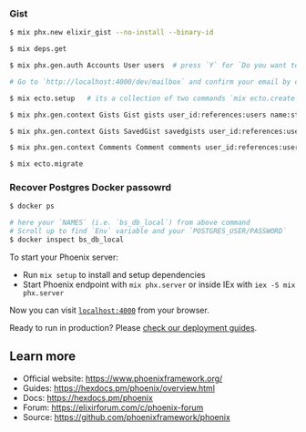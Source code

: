 ### Gist   
    
```bash
$ mix phx.new elixir_gist --no-install --binary-id

$ mix deps.get

$ mix phx.gen.auth Accounts User users  # press `Y` for `Do you want to create a LiveView based authentication system?` 

# Go to `http://localhost:4000/dev/mailbox` and confirm your email by clicking the given link in that page

$ mix ecto.setup   # its a collection of two commands `mix ecto.create` and `mix ecto.migrate`

$ mix phx.gen.context Gists Gist gists user_id:references:users name:string description:text markup_text:text    

$ mix phx.gen.context Gists SavedGist savedgists user_id:references:users gist_id:references:gists  

$ mix phx.gen.context Comments Comment comments user_id:references:users gist_id:references:gists markup_text:text

$ mix ecto.migrate
```    
     
### Recover Postgres Docker passowrd      
```bash
$ docker ps    

# here your `NAMES` (i.e. `bs_db_local`) from above command
# Scroll up to find `Env` variable and your `POSTGRES_USER/PASSWORD`
$ docker inspect bs_db_local   
```     
To start your Phoenix server:

  * Run `mix setup` to install and setup dependencies
  * Start Phoenix endpoint with `mix phx.server` or inside IEx with `iex -S mix phx.server`

Now you can visit [`localhost:4000`](http://localhost:4000) from your browser.

Ready to run in production? Please [check our deployment guides](https://hexdocs.pm/phoenix/deployment.html).

## Learn more

  * Official website: https://www.phoenixframework.org/
  * Guides: https://hexdocs.pm/phoenix/overview.html
  * Docs: https://hexdocs.pm/phoenix
  * Forum: https://elixirforum.com/c/phoenix-forum
  * Source: https://github.com/phoenixframework/phoenix
